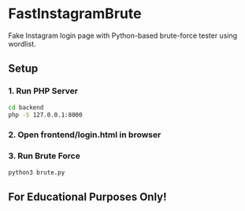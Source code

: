 # FastInstagramBrute

Fake Instagram login page with Python-based brute-force tester using wordlist.

## Setup

### 1. Run PHP Server

```bash
cd backend
php -S 127.0.0.1:8000
```

### 2. Open frontend/login.html in browser

### 3. Run Brute Force

```bash
python3 brute.py
```

## For Educational Purposes Only!
